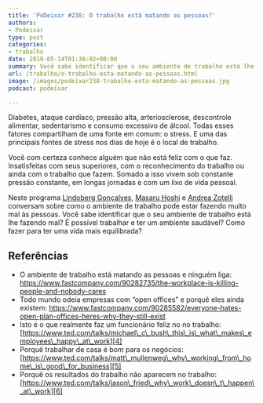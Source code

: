 ```yaml
---
title: 'PoDeixar #238: O trabalho está matando as pessoas?'
authors:
- Podeixar
type: post
categories:
- trabalho
date: 2019-05-14T01:38:02+00:00
summary: Você sabe identificar que o seu ambiente de trabalho está lhe fazendo mal? É possível trabalhar e ter um ambiente saudável? Como ter uma vida equilibrada?
url: /trabalho/o-trabalho-esta-matando-as-pessoas.html
image: /images/podeixar238-trabalho-esta-matando-as-pessoas.jpg
podcast: podeixar

---
```

Diabetes, ataque cardíaco, pressão alta, arteriosclerose, descontrole alimentar, sedentarismo e consumo excessivo de álcool. Todas esses fatores compartilham de uma fonte em comum: o stress. E uma das principais fontes de stress nos dias de hoje é o local de trabalho.

Você com certeza conhece alguém que não está feliz com o que faz. Insatisfeitas com seus superiores, com o reconhecimento do trabalho ou ainda com o trabalho que fazem. Somado a isso vivem sob constante pressão constante, em longas jornadas e com um lixo de vida pessoal.

Neste programa [Lindoberg Gonçalves][1], [Masaru Hoshi][2] e [Andrea Zotelli][3] conversam sobre como o ambiente de trabalho pode estar fazendo muito mal às pessoas. Você sabe identificar que o seu ambiente de trabalho está lhe fazendo mal? É possível trabalhar e ter um ambiente saudável? Como fazer para ter uma vida mais equilibrada?<figure class="wp-block-embed-youtube wp-block-embed is-type-video is-provider-youtube wp-embed-aspect-16-9 wp-has-aspect-ratio">

<div class="wp-block-embed__wrapper">
  <span class="embed-youtube" style="text-align:center; display: block;"></span>
</div></figure>

## Referências

  * O ambiente de trabalho está matando as pessoas e ninguém liga: <https://www.fastcompany.com/90282735/the-workplace-is-killing-people-and-nobody-cares>
  * Todo mundo odeia empresas com &#8220;open offices&#8221; e porquê eles ainda existem: <https://www.fastcompany.com/90285582/everyone-hates-open-plan-offices-heres-why-they-still-exist>
  * Isto é o que realmente faz um funcionário feliz no no trabalho: [https://www.ted.com/talks/michael\_c\_bush\_this\_is\_what\_makes\_employees\_happy\_at\_work][4]
  * Porquê trabalhar de casa é bom para os negócios: [https://www.ted.com/talks/matt\_mullenweg\_why\_working\_from\_home\_is\_good\_for_business][5]
  * Porquê os resultados do trabalho não aparecem no trabalho: [https://www.ted.com/talks/jason\_fried\_why\_work\_doesn\_t\_happen\_at\_work][6]

 [1]: /berg
 [2]: https://www.canadaagora.com/japa
 [3]: /andreazotelli
 [4]: https://www.ted.com/talks/michael_c_bush_this_is_what_makes_employees_happy_at_work
 [5]: https://www.ted.com/talks/matt_mullenweg_why_working_from_home_is_good_for_business
 [6]: https://www.ted.com/talks/jason_fried_why_work_doesn_t_happen_at_work
 [7]: https://vempra.ca/seguroviagem